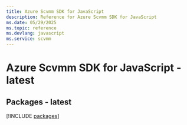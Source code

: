 ```yaml
---
title: Azure Scvmm SDK for JavaScript
description: Reference for Azure Scvmm SDK for JavaScript
ms.date: 05/29/2025
ms.topic: reference
ms.devlang: javascript
ms.service: scvmm
---
```

# Azure Scvmm SDK for JavaScript - latest
## Packages - latest
[!INCLUDE [packages](scvmm-index.md)]